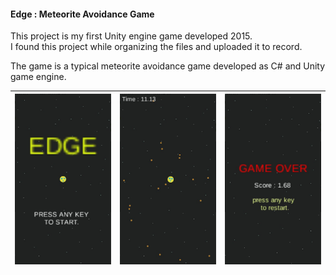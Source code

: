 #### Edge : Meteorite Avoidance Game

This project is my first Unity engine game developed 2015.  
I found this project while organizing the files and uploaded it to record.  

The game is a typical meteorite avoidance game developed as C# and Unity game engine.  

|![screen](https://github.com/hololee/Edge-Meteorite-Avoidance-Game/blob/main/screen01.jpg?raw=true)|![screen](https://github.com/hololee/Edge-Meteorite-Avoidance-Game/blob/main/screen02.jpg?raw=true)|![screen](https://github.com/hololee/Edge-Meteorite-Avoidance-Game/blob/main/screen03.jpg?raw=true)|
|--|--|--|